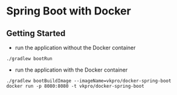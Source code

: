 # Spring Boot with Docker

## Getting Started

- run the application without the Docker container
```
./gradlew bootRun
```

- run the application with the Docker container
```
./gradlew bootBuildImage --imageName=vkpro/docker-spring-boot
docker run -p 8080:8080 -t vkpro/docker-spring-boot
```
